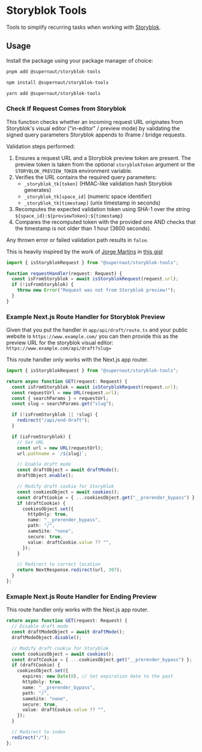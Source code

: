 # Storyblok Tools

Tools to simplify recurring tasks when working with [Storyblok](https://www.storyblok.com/).

## Usage

Install the package using your package manager of choice:

```sh
pnpm add @supernaut/storyblok-tools
```

```sh
npm install @supernaut/storyblok-tools
```

```sh
yarn add @supernaut/storyblok-tools
```

### Check If Request Comes from Storyblok

This function checks whether an incoming request URL originates from Storyblok's visual editor
("in-editor" / preview mode) by validating the signed query parameters Storyblok
appends to iframe / bridge requests.

Validation steps performed:

1. Ensures a request URL and a Storyblok preview token are present. The preview token
   is taken from the optional `storyblokToken` argument or the `STORYBLOK_PREVIEW_TOKEN`
   environment variable.
2. Verifies the URL contains the required query parameters:
   - `_storyblok_tk[token]` (HMAC-like validation hash Storyblok generates)
   - `_storyblok_tk[space_id]` (numeric space identifier)
   - `_storyblok_tk[timestamp]` (unix timestamp in seconds)
3. Recomputes the expected validation token using SHA-1 over the string
   `${space_id}:${previewToken}:${timestamp}`
4. Compares the recomputed token with the provided one AND checks that the timestamp
   is not older than 1 hour (3600 seconds).

Any thrown error or failed validation path results in `false`.

This is heavily inspired by the work of [Jorge Martins](https://gist.github.com/jorgemartins-uon) in [this gist](https://gist.github.com/jorgemartins-uon/60c2ab4972e6ab8484e668ae899e6679)

```ts
import { isStoryblokRequest } from "@supernaut/storyblok-tools";

function requestHandler(request: Request) {
  const isFromStoryblok = await isStoryblokRequest(request.url);
  if (!isFromStoryblok) {
    throw new Error("Request was not from Storyblok preview!");
  }
}
```

### Example Next.js Route Handler for Storyblok Preview

Given that you put the handler in `app/api/draft/route.ts` and your public website is `https://www.example.com/` you can then provide this as the preview URL for the storyblok visual editor: `https://www.example.com/api/draft?slug=`

This route handler only works with the Next.js app router.

```ts
import { isStoryblokRequest } from "@supernaut/storyblok-tools";

return async function GET(request: Request) {
  const isFromStoryblok = await isStoryblokRequest(request.url);
  const requestUrl = new URL(request.url);
  const { searchParams } = requestUrl;
  const slug = searchParams.get("slug");

  if (!isFromStoryblok || !slug) {
    redirect("/api/end-draft");
  }

  if (isFromStoryblok) {
    // Set URL
    const url = new URL(requestUrl);
    url.pathname = `/${slug}`;

    // Enable draft mode
    const draftObject = await draftMode();
    draftObject.enable();

    // Modify draft cookie for Storyblok
    const cookiesObject = await cookies();
    const draftCookie = { ...cookiesObject.get("__prerender_bypass") };
    if (draftCookie) {
      cookiesObject.set({
        httpOnly: true,
        name: "__prerender_bypass",
        path: "/",
        sameSite: "none",
        secure: true,
        value: draftCookie.value ?? "",
      });
    }

    // Redirect to correct location
    return NextResponse.redirect(url, 307);
  }
};
```

### Exmaple Next.js Route Handler for Ending Preview

This route handler only works with the Next.js app router.

```ts
return async function GET(request: Request) {
  // Disable draft mode
  const draftModeObject = await draftMode();
  draftModeObject.disable();

  // Modify draft cookie for Storyblok
  const cookiesObject = await cookies();
  const draftCookie = { ...cookiesObject.get("__prerender_bypass") };
  if (draftCookie) {
    cookiesObject.set({
      expires: new Date(0), // Set expiration date to the past
      httpOnly: true,
      name: "__prerender_bypass",
      path: "/",
      sameSite: "none",
      secure: true,
      value: draftCookie.value ?? "",
    });
  }

  // Redirect to index
  redirect("/");
};
```
